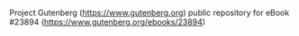 Project Gutenberg (https://www.gutenberg.org) public repository for eBook #23894 (https://www.gutenberg.org/ebooks/23894)
